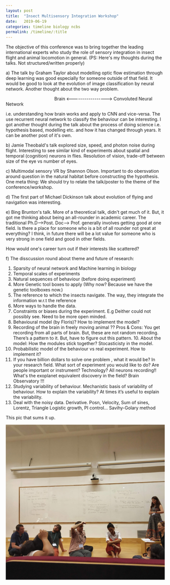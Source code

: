 ```yaml
---
layout: post
title:  "Insect Multisensory Integration Workshop"
date:   2019-06-19
categories: timeline biology ncbs
permalink: /timeline/:title
---
```

The objective of this conference was to bring together the leading international experts who study the role of sensory integration in insect flight and animal locomotion in general.
(PS: Here's my thoughts during the talks. Not structured/written properly)

a) The talk by Graham Taylor about modelling optic flow estimation through deep learning was good especially for someone outside of that field. It would be good to look at the evolution of image classification by neural network. Another thought about the two way problem.
<br>

&emsp;&emsp;&emsp;&emsp;&emsp;&emsp;&emsp;&emsp;&emsp;&emsp;&emsp;Brain <-----------------> Convoluted Neural Network

i.e. understanding how brain works and apply to CNN and vice-versa.
The use recurrent neural network to classify the behaviour can be interesting. I got another thought during the talk about the process of doing science i.e. hypothesis based, modelling etc. and how it has changed through years. It can be another post of it's own.

b) Jamie Theobald's talk explored size, speed, and photon noise during flight. Interesting to see similar kind of experiments about spatial and temporal (cognition) neurons in flies. Resolution of vision, trade-off between size of the eye vs number of eyes.

c) Multimodal sensory VR by Shannon Olson. Important to do obersvation around question in the natural habitat before constructing the hypothesis. One meta thing: We should try to relate the talk/poster to the theme of the conference/workshop.

d) The first part of Michael Dickinson talk about evolution of flying and navigation was interesting.

e) Bing Brunton's talk. More of a theoretical talk, didn't get much of it. But, it got me thinking about being an all-rounder in academic career. The traditional Ph.D-->Post. Doc--> Prof. generally involves getting good at one field. Is there a place for someone who is a bit of all rounder not great at everything? I think, in future there will be a lot value for someone who is very strong in one field and good in other fields.

How would one's career turn out if their interests like scattered?

f) The disscussion round about theme and future of research:

1. Sparsity of neural network and Machine learning in biology
2. Temporal scales of experiments
3. Natural sequences of behaviour (before doing experiment)
4. More Genetic tool boxes to apply (Why now? Because we have the genetic toolboxes now.)
5. The reference to which the insects navigate. The way, they integrate the information w.r.t the reference
6. More ways to handle the data.
7. Constraints or biases during the experiment. E.g Deither could not possibly see. Need to be more open minded.
8. Behavioural model (by Floris)? How to implement the model?
9. Recording of the brain in freely moving animal ??
Pros & Cons: You get recording from all parts of brain. But, these are not random recording. There’s a pattern to it. But, have to figure out this pattern. 10. About the model: How the modules stick together? Stocasticisty in the model.
11. Probabilistic model of the behaviour vs real experiment. How to implement it?
12. If you have billion dollars to solve one problem , what it would be? In your research field. What sort of experiment you would like to do? Are people important or instrument? Technology? All neurons recording!! What's the exoplanet equivalent discovery in the field? Brain Observatory !!!
13. Studying variability of behaviour. Mechanistic basis of variability of behaviour. How to explain the variability? At times it’s useful to explain the variability.
14. Deal with the noisy data. Derivative. Posn, Velocity, Sum of sines, Lorentz, Triangle Logistic growth, PI control… Savihy-Golary method

This pic that sums it up.

![insectaww](/assets/images/inscon.JPEG)